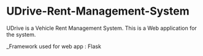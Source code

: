# UDrive-Rent-Management-System
 UDrive is a Vehicle Rent Management System. This is a Web application for the system.

_Framework used for web app : Flask

